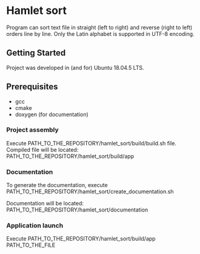 # Hamlet sort
Program can sort text file in straight (left to right) and reverse (right to left) orders line by line.
Only the Latin alphabet is supported in UTF-8 encoding.
## Getting Started
Project was developed in (and for) Ubuntu 18.04.5 LTS.

## Prerequisites
* gcc
* cmake
* doxygen (for documentation)
### Project assembly
Execute PATH_TO_THE_REPOSITORY/hamlet_sort/build/build.sh file.
Compiled file will be located: PATH_TO_THE_REPOSITORY/hamlet_sort/build/app

### Documentation
To generate the documentation, execute PATH_TO_THE_REPOSITORY/hamlet_sort/create_documentation.sh

Documentation will be located: PATH_TO_THE_REPOSITORY/hamlet_sort/documentation

### Application launch
Execute PATH_TO_THE_REPOSITORY/hamlet_sort/build/app PATH_TO_THE_FILE
